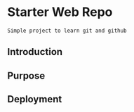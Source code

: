 # Starter Web Repo
	Simple project to learn git and github
## Introduction

## Purpose

## Deployment